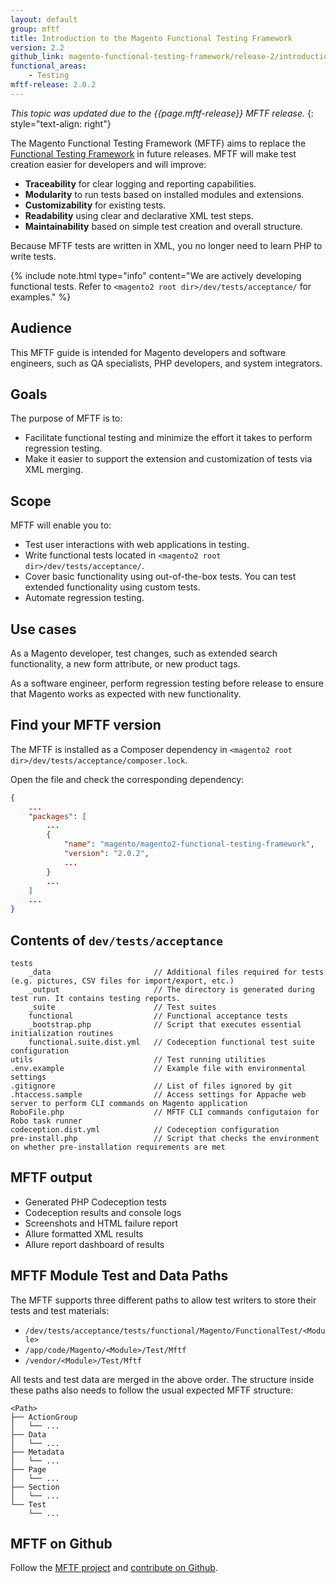```yaml
---
layout: default
group: mftf
title: Introduction to the Magento Functional Testing Framework
version: 2.2
github_link: magento-functional-testing-framework/release-2/introduction.md
functional_areas:
    - Testing
mftf-release: 2.0.2
---
```


_This topic was updated due to the {{page.mftf-release}} MFTF release._
{: style="text-align: right"}

The Magento Functional Testing Framework (MFTF) aims to replace the [Functional Testing Framework]({{page.baseurl}}/mtf/mtf_introduction.html) in future releases. MFTF will make test creation easier for developers and will improve:

* **Traceability** for clear logging and reporting capabilities.
* **Modularity** to run tests based on installed modules and extensions.
* **Customizability** for existing tests.
* **Readability** using clear and declarative XML test steps.
* **Maintainability** based on simple test creation and overall structure.

Because MFTF tests are written in XML, you no longer need to learn PHP to write tests.

{%
include note.html
type="info"
content="We are actively developing functional tests.
Refer to `<magento2 root dir>/dev/tests/acceptance/` for examples."
%}

## Audience

This MFTF guide is intended for Magento developers and software engineers, such as QA specialists, PHP developers, and system integrators.

## Goals

The purpose of MFTF is to:
-   Facilitate functional testing and minimize the effort it takes to perform regression testing.
-   Make it easier to support the extension and customization of tests via XML merging.

## Scope

MFTF will enable you to:

-   Test user interactions with web applications in testing.
-   Write functional tests located in `<magento2 root dir>/dev/tests/acceptance/`.
-   Cover basic functionality using out-of-the-box tests. You can test extended functionality using custom tests.
-   Automate regression testing.

## Use cases

As a Magento developer, test changes, such as extended search functionality, a new form attribute, or new product tags.

As a software engineer, perform regression testing before release to ensure that Magento works as expected with new functionality.

## Find your MFTF version

The MFTF is installed as a Composer dependency in `<magento2 root dir>/dev/tests/acceptance/composer.lock`.

Open the file and check the corresponding dependency:

```json
{
    ...
    "packages": [
        ...
        {
            "name": "magento/magento2-functional-testing-framework",
            "version": "2.0.2",
            ...
        }
        ...
    ]
    ...
}
```

## Contents of `dev/tests/acceptance`

```
tests
    _data                       // Additional files required for tests (e.g. pictures, CSV files for import/export, etc.)
    _output                     // The directory is generated during test run. It contains testing reports.
    _suite                      // Test suites
    functional                  // Functional acceptance tests
    _bootstrap.php              // Script that executes essential initialization routines
    functional.suite.dist.yml   // Codeception functional test suite configuration
utils                           // Test running utilities
.env.example                    // Example file with environmental settings
.gitignore                      // List of files ignored by git
.htaccess.sample                // Access settings for Appache web server to perform CLI commands on Magento application
RoboFile.php                    // MFTF CLI commands configutaion for Robo task runner
codeception.dist.yml            // Codeception configuration
pre-install.php                 // Script that checks the environment on whether pre-installation requirements are met
```

## MFTF output

- Generated PHP Codeception tests
- Codeception results and console logs
- Screenshots and HTML failure report
- Allure formatted XML results
- Allure report dashboard of results

## MFTF Module Test and Data Paths

The MFTF supports three different paths to allow test writers to store their tests and test materials:
* `/dev/tests/acceptance/tests/functional/Magento/FunctionalTest/<Module>`
* `/app/code/Magento/<Module>/Test/Mftf`
* `/vendor/<Module>/Test/Mftf`

All tests and test data are merged in the above order. The structure inside these paths also needs to follow the usual expected MFTF structure:
```
<Path>
├── ActionGroup
│   └── ...
├── Data
│   └── ...
├── Metadata
│   └── ...
├── Page
│   └── ...
├── Section
│   └── ...
└── Test
    └── ...
```

## MFTF on Github

Follow the [MFTF project](https://github.com/magento/magento2-functional-testing-framework) and [contribute on Github](../contribution-guidelines.html).
